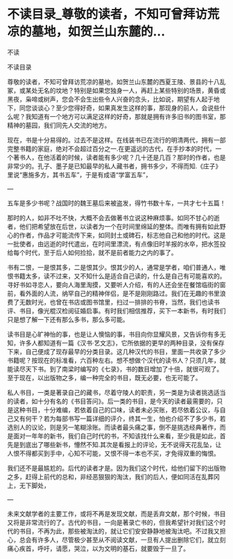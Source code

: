 # 不读目录_尊敬的读者，不知可曾拜访荒凉的墓地，如贺兰山东麓的...

不读

不读目录

尊敬的读者，不知可曾拜访荒凉的墓地，如贺兰山东麓的西夏王陵、景县的十八乱冢，或某处无名的坟地？特别是如果您独身一人，再赶上某些特别的场景，黄昏或黑夜，枭啼或树声，您会不会生出些令人兴奋的念头，比如说，期望有人起于地下，同您谈谈心？至少您得好奇，如果真发生这样的事，那现身的前人，会说些什么呢？我知道有一个地方可以满足这样的好奇，那就是拥有许多旧书的图书室，那精神的墓园，我们同先人交流的地方。

现在，书是十分易得的。过去不是这样。在线装书已在流行的明清两代，拥有一部完整书籍的家庭，绝对不会超过百分之一.在更遥远的古代，在手抄本的时代，一个著书人，在他活着的时候，读者能有多少呢？几十还是几百？那时的作者，也是非常少的。孔子、墨子是已知最早的私人藏书者，拥书多少，不得而知.《庄子》里说“惠施多方，其书五车”，于是有成语“学富五车”，

—

五车是多少书呢？战国时的魏王墓后来被盗发，得竹书数十车，一共才七十五篇！

那时的人，如非不吐不快，大概不会去做著书立说这种麻烦事。如同不甘心的逝者，他们把希望放在后世，以读者为一个在时间里绵延的整体。而唯有拥有如此野心的作者，作品才可能流传下来，如同封土或碑石，标志他自己和他的时代。这是一批使者，由远逝的时代遣出，在时间里漂流，有点像旧时羊报的水卒，把水签投给每个时代，至于后人如何捡拾，就不是前者能力之内的事了。

书有二恨，一是恨其多，二是恨其少。恨其少的人，通常是学者，咱们普通人，唯恨书籍太多，读不过来，又不知什么是适合自己读的，什么是自己有可能喜欢的。寻好书如寻恋人，要向人海里淘摸，又要听人介绍，有的人还会坐在餐馆临街的窗前，看外面的人流，纳罕自己的精神伴侣，是不是刚刚路过。我们在无趣的书里浪费了无数时光，也曾在书店或图书馆里，扫过一排排的书脊，当然，我们也读书评、书目，像光棍汉检阅征婚启事。有时我们相信推荐，买下一本新书，有时我们只是想了解一下还有那么多书，那么多可能。

读书目是心旷神怡的事，也是让人懊恼的事，书目向你显耀风景，又告诉你有多无知，许多人都知道有一篇《汉书·艺文志》，它所依据的更早的两种目录，没有保存下来，自己便成了现存最早的分类目录。这几种汉代的书目，里面一共收录了多少书籍呢？按现在的标准看，六百种左右。想不想做个汉代的读书人？只须几年，就能读尽天下书。到了南梁时编写的《七录》，书的数目增加了十倍，就很可观了。至于现在，以出版物之多，编一种完全的书目，既无必要，也无可能了。

私人书目，一类是著录自己的藏书，尽着守陵人的职责，另一类是为读者挑选适当的读者，如十分有名的《书目答问》。后一类的书目，是今天的读者最需要的，只是这种书目，十分难编，若依着自己的口味，读者未必买账，若尽依着公议，与自己又有何干？若为每部书写一篇详细的评介，终其一生，怕也介绍不了多少书，若选别人的议论，则是另一笔糊涂账。而读者最头痛之事，倒不是挑选经典著作，而是面对一年年的新书，我们自己时代的书，不知该找什么来看，至少我是如此，首先是到底出了哪些新书，懵然不知.其次是看报上的评论，无不说得天花乱坠，让人恨不得都买到手中，心知不可能，又恨不得一本也不买，才免得双重的悔恨。

我们还不是最尴尬的。后代的读者才是。因为我们这个时代，给他们留下的出版物之多，赶得上前代的总和，非经恶狠狠的淘汰，我们的后人，便如同活在乱葬冈上，无下脚处，

—

未来文献学者的主要工作，或将不再是发现文献，而是丢弃文献，那个时候，书目又将是非常流行的了。古代的书目，一向是著录亡书的，但我希望针对我们这个时代的书目，不再为此，那些被淘汰的，就让它们安安静静地被淘汰吧。不过我又担心，总会有许多人，尽管极少甚至从不阅读文献，一旦有人提出删除它们，就立刻痛心疾首，呼吁，请愿，哭泣，以为文明的基石，就要毁于一旦了。